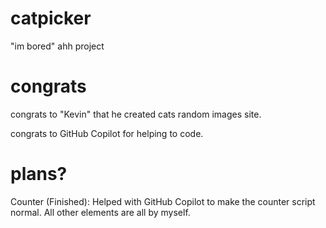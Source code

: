 # catpicker
"im bored" ahh project

# congrats

congrats to "Kevin" that he created cats random images site.

congrats to GitHub Copilot for helping to code.

# plans?
Counter (Finished):
Helped with GitHub Copilot to make the counter script normal. All other elements are all by myself.

